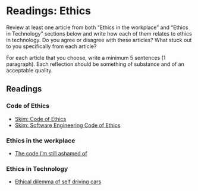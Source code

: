 # Readings: Ethics

Review at least one article from both “Ethics in the workplace” and “Ethics in Technology” sections below and write how each of them relates to ethics in technology. Do you agree or disagree with these articles? What stuck out to you specifically from each article?

For each article that you choose, write a minimum 5 sentences (1 paragraph). Each reflection should be something of substance and of an acceptable quality.

## Readings

### Code of Ethics

- [Skim: Code of Ethics](https://www.acm.org/code-of-ethics)
- [Skim: Software Engineering Code of Ethics](https://ethics.acm.org/code-of-ethics/software-engineering-code/)

### Ethics in the workplace

- [The code I’m still ashamed of](https://medium.freecodecamp.org/the-code-im-still-ashamed-of-e4c021dff55e)

### Ethics in Technology

- [Ethical dilemma of self driving cars](https://www.theglobeandmail.com/globe-drive/culture/technology/the-ethical-dilemmas-of-self-drivingcars/article37803470/)

